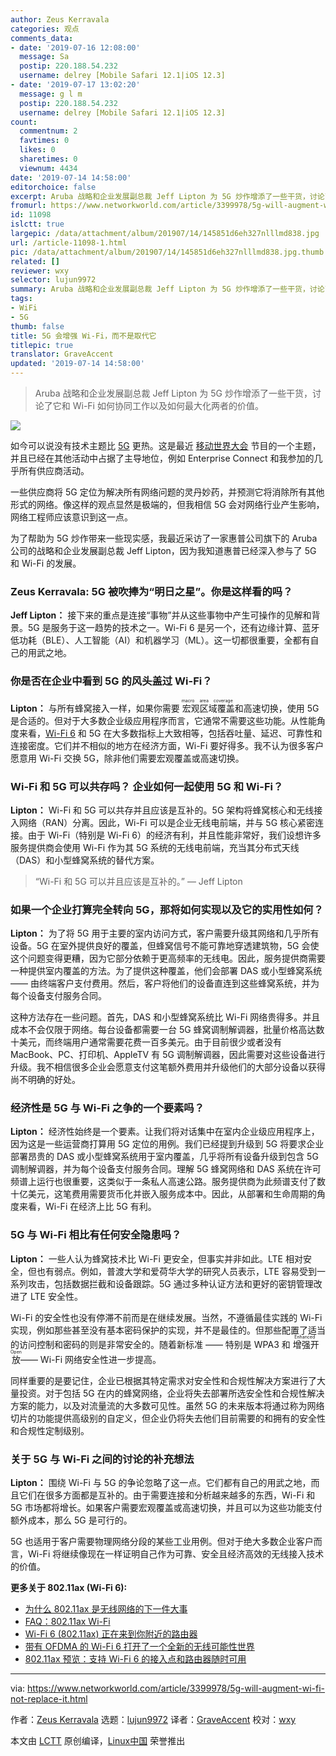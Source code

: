```yaml
---
author: Zeus Kerravala
categories: 观点
comments_data:
- date: '2019-07-16 12:08:00'
  message: Sa
  postip: 220.188.54.232
  username: delrey [Mobile Safari 12.1|iOS 12.3]
- date: '2019-07-17 13:02:20'
  message: g l m
  postip: 220.188.54.232
  username: delrey [Mobile Safari 12.1|iOS 12.3]
count:
  commentnum: 2
  favtimes: 0
  likes: 0
  sharetimes: 0
  viewnum: 4434
date: '2019-07-14 14:58:00'
editorchoice: false
excerpt: Aruba 战略和企业发展副总裁 Jeff Lipton 为 5G 炒作增添了一些干货，讨论了它和 Wi-Fi 如何协同工作以及如何最大化两者的价值。
fromurl: https://www.networkworld.com/article/3399978/5g-will-augment-wi-fi-not-replace-it.html
id: 11098
islctt: true
largepic: /data/attachment/album/201907/14/145851d6eh327nlllmd838.jpg
url: /article-11098-1.html
pic: /data/attachment/album/201907/14/145851d6eh327nlllmd838.jpg.thumb.jpg
related: []
reviewer: wxy
selector: lujun9972
summary: Aruba 战略和企业发展副总裁 Jeff Lipton 为 5G 炒作增添了一些干货，讨论了它和 Wi-Fi 如何协同工作以及如何最大化两者的价值。
tags:
- WiFi
- 5G
thumb: false
title: 5G 会增强 Wi-Fi，而不是取代它
titlepic: true
translator: GraveAccent
updated: '2019-07-14 14:58:00'
---
```



> 
> Aruba 战略和企业发展副总裁 Jeff Lipton 为 5G 炒作增添了一些干货，讨论了它和 Wi-Fi 如何协同工作以及如何最大化两者的价值。
> 
> 
> 


![](/data/attachment/album/201907/14/145851d6eh327nlllmd838.jpg)


如今可以说没有技术主题比 [5G](https://www.networkworld.com/article/3203489/what-is-5g-how-is-it-better-than-4g.html) 更热。这是最近 [移动世界大会](https://www.networkworld.com/article/3354477/mobile-world-congress-the-time-of-5g-is-almost-here.html) 节目的一个主题，并且已经在其他活动中占据了主导地位，例如 Enterprise Connect 和我参加的几乎所有供应商活动。


一些供应商将 5G 定位为解决所有网络问题的灵丹妙药，并预测它将消除所有其他形式的网络。像这样的观点显然是极端的，但我相信 5G 会对网络行业产生影响，网络工程师应该意识到这一点。


为了帮助为 5G 炒作带来一些现实感，我最近采访了一家惠普公司旗下的 Aruba 公司的战略和企业发展副总裁 Jeff Lipton，因为我知道惠普已经深入参与了 5G 和 Wi-Fi 的发展。


### Zeus Kerravala: 5G 被吹捧为“明日之星”。你是这样看的吗？


**Jeff Lipton：** 接下来的重点是连接“事物”并从这些事物中产生可操作的见解和背景。5G 是服务于这一趋势的技术之一。Wi-Fi 6 是另一个，还有边缘计算、蓝牙低功耗（BLE）、人工智能（AI）和机器学习（ML）。这一切都很重要，全都有自己的用武之地。


### 你是否在企业中看到 5G 的风头盖过 Wi-Fi？


**Lipton：** 与所有蜂窝接入一样，如果你需要<ruby> 宏观区域覆盖 <rt>  macro area coverage </rt></ruby>和高速切换，使用 5G 是合适的。但对于大多数企业级应用程序而言，它通常不需要这些功能。从性能角度来看，[Wi-Fi 6](https://www.networkworld.com/article/3215907/why-80211ax-is-the-next-big-thing-in-wi-fi.html) 和 5G 在大多数指标上大致相等，包括吞吐量、延迟、可靠性和连接密度。它们并不相似的地方在经济方面，Wi-Fi 要好得多。我不认为很多客户愿意用 Wi-Fi 交换 5G，除非他们需要宏观覆盖或高速切换。


### Wi-Fi 和 5G 可以共存吗？ 企业如何一起使用 5G 和 Wi-Fi？


**Lipton：** Wi-Fi 和 5G 可以共存并且应该是互补的。5G 架构将蜂窝核心和无线接入网络（RAN）分离。因此，Wi-Fi 可以是企业无线电前端，并与 5G 核心紧密连接。由于 Wi-Fi（特别是 Wi-Fi 6）的经济有利，并且性能非常好，我们设想许多服务提供商会使用 Wi-Fi 作为其 5G 系统的无线电前端，充当其分布式天线（DAS）和小型蜂窝系统的替代方案。



> 
> “Wi-Fi 和 5G 可以并且应该是互补的。” — Jeff Lipton
> 
> 
> 


### 如果一个企业打算完全转向 5G，那将如何实现以及它的实用性如何？


**Lipton：** 为了将 5G 用于主要的室内访问方式，客户需要升级其网络和几乎所有设备。5G 在室外提供良好的覆盖，但蜂窝信号不能可靠地穿透建筑物，5G 会使这个问题变得更糟，因为它部分依赖于更高频率的无线电。因此，服务提供商需要一种提供室内覆盖的方法。为了提供这种覆盖，他们会部署 DAS 或小型蜂窝系统 —— 由终端客户支付费用。然后，客户将他们的设备直连到这些蜂窝系统，并为每个设备支付服务合同。


这种方法存在一些问题。首先，DAS 和小型蜂窝系统比 Wi-Fi 网络贵得多。并且成本不会仅限于网络。每台设备都需要一台 5G 蜂窝调制解调器，批量价格高达数十美元，而终端用户通常需要花费一百多美元。由于目前很少或者没有 MacBook、PC、打印机、AppleTV 有 5G 调制解调器，因此需要对这些设备进行升级。我不相信很多企业会愿意支付这笔额外费用并升级他们的大部分设备以获得尚不明确的好处。


### 经济性是 5G 与 Wi-Fi 之争的一个要素吗？


**Lipton：** 经济性始终是一个要素。让我们将对话集中在室内企业级应用程序上，因为这是一些运营商打算用 5G 定位的用例。我们已经提到升级到 5G 将要求企业部署昂贵的 DAS 或小型蜂窝系统用于室内覆盖，几乎将所有设备升级到包含 5G 调制解调器，并为每个设备支付服务合同。理解 5G 蜂窝网络和 DAS 系统在许可频谱上运行也很重要，这类似于一条私人高速公路。服务提供商为此频谱支付了数十亿美元，这笔费用需要货币化并嵌入服务成本中。因此，从部署和生命周期的角度来看，Wi-Fi 在经济上比 5G 有利。


### 5G 与 Wi-Fi 相比有任何安全隐患吗？


**Lipton：** 一些人认为蜂窝技术比 Wi-Fi 更安全，但事实并非如此。LTE 相对安全，但也有弱点。例如，普渡大学和爱荷华大学的研究人员表示，LTE 容易受到一系列攻击，包括数据拦截和设备跟踪。5G 通过多种认证方法和更好的密钥管理改进了 LTE 安全性。


Wi-Fi 的安全性也没有停滞不前而是在继续发展。当然，不遵循最佳实践的 Wi-Fi 实现，例如那些甚至没有基本密码保护的实现，并不是最佳的。但那些配置了适当的访问控制和密码的则是非常安全的。随着新标准 —— 特别是 WPA3 和<ruby> 增强开放 <rt>  Enhanced Open </rt></ruby> —— Wi-Fi 网络安全性进一步提高。


同样重要的是要记住，企业已根据其特定需求对安全性和合规性解决方案进行了大量投资。对于包括 5G 在内的蜂窝网络，企业将失去部署所选安全性和合规性解决方案的能力，以及对流量流的大多数可见性。虽然 5G 的未来版本将通过称为网络切片的功能提供高级别的自定义，但企业仍将失去他们目前需要的和拥有的安全性和合规性定制级别。


### 关于 5G 与 Wi-Fi 之间的讨论的补充想法


**Lipton：** 围绕 Wi-Fi 与 5G 的争论忽略了这一点。它们都有自己的用武之地，而且它们在很多方面都是互补的。由于需要连接和分析越来越多的东西，Wi-Fi 和 5G 市场都将增长。如果客户需要宏观覆盖或高速切换，并且可以为这些功能支付额外成本，那么 5G 是可行的。


5G 也适用于客户需要物理网络分段的某些工业用例。但对于绝大多数企业客户而言，Wi-Fi 将继续像现在一样证明自己作为可靠、安全且经济高效的无线接入技术的价值。


**更多关于 802.11ax (Wi-Fi 6):**


* [为什么 802.11ax 是无线网络的下一件大事](https://www.networkworld.com/article/3215907/mobile-wireless/why-80211ax-is-the-next-big-thing-in-wi-fi.html)
* [FAQ：802.11ax Wi-Fi](https://%20https//www.networkworld.com/article/3048196/mobile-wireless/faq-802-11ax-wi-fi.html)
* [Wi-Fi 6 (802.11ax) 正在来到你附近的路由器](https://www.networkworld.com/article/3311921/mobile-wireless/wi-fi-6-is-coming-to-a-router-near-you.html)
* [带有 OFDMA 的 Wi-Fi 6 打开了一个全新的无线可能性世界](https://www.networkworld.com/article/3332018/wi-fi/wi-fi-6-with-ofdma-opens-a-world-of-new-wireless-possibilities.html)
* [802.11ax 预览：支持 Wi-Fi 6 的接入点和路由器随时可用](https://www.networkworld.com/article/3309439/mobile-wireless/80211ax-preview-access-points-and-routers-that-support-the-wi-fi-6-protocol-on-tap.html)




---


via: <https://www.networkworld.com/article/3399978/5g-will-augment-wi-fi-not-replace-it.html>


作者：[Zeus Kerravala](https://www.networkworld.com/author/Zeus-Kerravala/) 选题：[lujun9972](https://github.com/lujun9972) 译者：[GraveAccent](https://github.com/graveaccent) 校对：[wxy](https://github.com/wxy)


本文由 [LCTT](https://github.com/LCTT/TranslateProject) 原创编译，[Linux中国](https://linux.cn/) 荣誉推出
